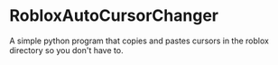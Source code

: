 # RobloxAutoCursorChanger
A simple python program that copies and pastes cursors in the roblox directory so you don't have to.
